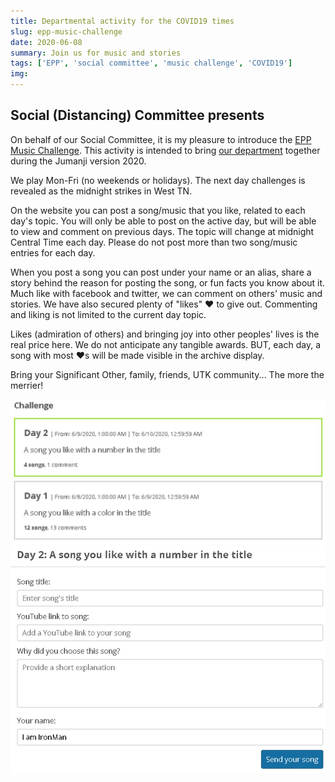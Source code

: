 ```yaml
---
title: Departmental activity for the COVID19 times
slug: epp-music-challenge
date: 2020-06-08
summary: Join us for music and stories
tags: ['EPP', 'social committee', 'music challenge', 'COVID19']
img:
---
```


## Social (Distancing) Committee presents

On behalf of our Social Committee, it is my pleasure to introduce the [EPP Music Challenge](https://nowickilab.science/music-challenge/). This activity is intended to bring [our department](https://epp.tennessee.edu) together during the Jumanji version 2020.

 We play Mon-Fri (no weekends or holidays). The next day challenges is revealed as the midnight strikes in West TN.
 
On the website you can post a song/music that you like, related to each day's topic. You will only be able to post on the active day, but will be able to view and comment on previous days. The topic will change at midnight Central Time each day. Please do not post more than two song/music entries for each day.

When you post a song you can post under your name or an alias, share a story behind the reason for posting the song, or fun facts you know about it. Much like with facebook and twitter, we can comment on others' music and stories. We have also secured plenty of "likes" ❤️ to give out. Commenting and liking is not limited to the current day topic.

Likes (admiration of others) and bringing joy into other peoples' lives is the real price here. We do not anticipate any tangible awards. BUT, each day, a song with most ❤️s will be made visible in the archive display.

Bring your Significant Other, family, friends, UTK community... The more the merrier!

![challenges](./challenges.jpg "Overview of past topics")
![form](./form.jpg "You can make your entry very personal")